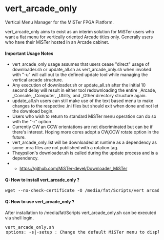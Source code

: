 # vert_arcade_only
Vertical Menu Manager for the MiSTer FPGA Platform. 

vert_arcade_only aims to exist as an interim solution for MiSTer users who want a flat menu for vertically oriented Arcade titles only. Generally users who have their MiSTer hosted in an Arcade cabinet.

#### Important Usage Notes 
- vert_arcade_only usage assumes that users cease "direct" usage of downloader.sh or update_all.sh as vert_arcade_only.sh when invoked with "-u" will call out to the defined update tool while managing the vertical arcade structure. 
- Any execution of downloader.sh or update_all.sh after the initial 10 second delay will result in either tool redownloading the entire _Arcade, _Console, _Computer, _Utility, and _Other directory structure again.
- update_all.sh users can still make use of the text based menu to make changes to the respective .ini files but should exit when done and not let the download begin.
- Users who wish to return to standard MiSTer menu operation can do so with the "-r" option
- Currently CW an CCW orientations are not discriminated but can be if there's interest.
  Hoping more cores adopt a CW,CCW rotate option in the future.
- vert_arcade_only.list will be downloaded at runtime as a dependency as some .mra files are not published with a rotation tag.
- Theypsilon's downloader.sh is called during the update process and is a dependency.
- - https://github.com/MiSTer-devel/Downloader_MiSTer

#### Q: How to install vert_arcade_only ?<br>
<pre>wget --no-check-certificate -O /media/fat/Scripts/vert_arcade_only.sh https://raw.githubusercontent.com/alexanderupton/vert_arcade_only/main/vert_arcade_only.sh</pre>

#### Q: How to use vert_arcade_only ?<br>
After installation to /media/fat/Scripts vert_arcade_only.sh can be executed via shell login.

<pre>vert_arcade_only.sh <option>
options:
  -s|-setup : Change the default MiSTer menu to display ONLY vertical arcade titles
  -r|-rollback : Revert back to the default MiSTer root menu structure
  -u|-update : Update MiSTer and retain vertical arcade menu changes

example:
     ./vert_arcade_only.sh -u
</pre>
